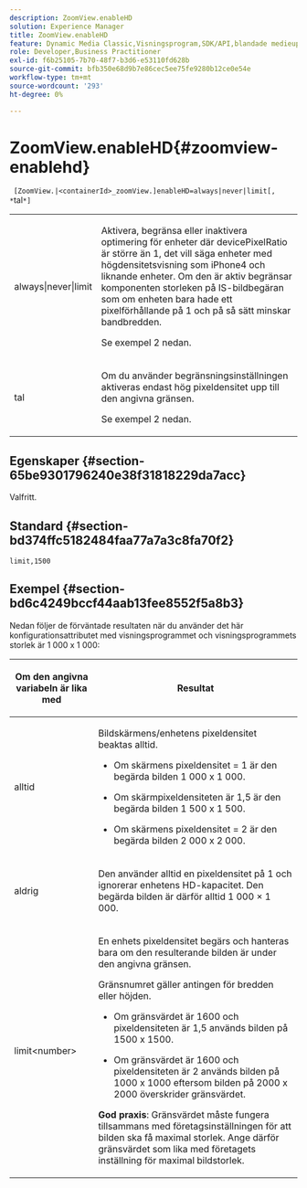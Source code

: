 ```yaml
---
description: ZoomView.enableHD
solution: Experience Manager
title: ZoomView.enableHD
feature: Dynamic Media Classic,Visningsprogram,SDK/API,blandade medieuppsättningar
role: Developer,Business Practitioner
exl-id: f6b25105-7b70-48f7-b3d6-e53110fd628b
source-git-commit: bfb350e68d9b7e86cec5ee75fe9280b12ce0e54e
workflow-type: tm+mt
source-wordcount: '293'
ht-degree: 0%

---
```


# ZoomView.enableHD{#zoomview-enablehd}

` [ZoomView.|<containerId>_zoomView.]enableHD=always|never|limit[, *`tal`*]`

<table id="table_0BEA0B5FFDF64E5594B534B2A87A6D88"> 
 <tbody> 
  <tr> 
   <td colname="col1"> <p> <span class="codeph"> always|never|limit</span> </p> </td> 
   <td colname="col2"> <p> Aktivera, begränsa eller inaktivera optimering för enheter där <span class="codeph"> devicePixelRatio</span> är större än <span class="codeph"> 1</span>, det vill säga enheter med högdensitetsvisning som iPhone4 och liknande enheter. Om den är aktiv begränsar komponenten storleken på IS-bildbegäran som om enheten bara hade ett pixelförhållande på <span class="codeph"> 1</span> och på så sätt minskar bandbredden. </p> <p>Se exempel 2 nedan. </p> </td> 
  </tr> 
  <tr> 
   <td colname="col1"> <p> <span class="codeph"><span class="varname"> tal</span></span> </p> </td> 
   <td colname="col2"> <p> Om du använder begränsningsinställningen aktiveras endast hög pixeldensitet upp till den angivna gränsen. </p> <p>Se exempel 2 nedan. </p> </td> 
  </tr> 
 </tbody> 
</table>

## Egenskaper {#section-65be9301796240e38f31818229da7acc}

Valfritt.

## Standard {#section-bd374ffc5182484faa77a7a3c8fa70f2}

`limit,1500`

## Exempel {#section-bd6c4249bccf44aab13fee8552f5a8b3}

Nedan följer de förväntade resultaten när du använder det här konfigurationsattributet med visningsprogrammet och visningsprogrammets storlek är 1 000 x 1 000:

<table id="table_F97FEDA0EE1B4EF6AC9FF9060548ACA4"> 
 <thead> 
  <tr> 
   <th colname="col1" class="entry"> <p>Om den angivna variabeln är lika med </p> </th> 
   <th colname="col2" class="entry"> <p>Resultat </p> </th> 
  </tr>
 </thead>
 <tbody> 
  <tr> 
   <td colname="col1"> <p><span class="codeph"> alltid</span> </p> </td> 
   <td colname="col2"> <p>Bildskärmens/enhetens pixeldensitet beaktas alltid. </p> <p> 
     <ul id="ul_D8F31FDFCDB74B75A3B1BFBEE33AF2E2"> 
      <li id="li_8A1C6DCCE10545349C73029729211BB2"> <p>Om skärmens pixeldensitet = 1 är den begärda bilden 1 000 x 1 000. </p> </li> 
      <li id="li_884156A34AC64B4E9B3ACC4C25EB710F"> <p>Om skärmpixeldensiteten är 1,5 är den begärda bilden 1 500 x 1 500. </p> </li> 
      <li id="li_7EC699284A7F4E679E512C3DA8B5454F"> <p>Om skärmens pixeldensitet = 2 är den begärda bilden 2 000 x 2 000. </p> </li> 
     </ul> </p> </td> 
  </tr> 
  <tr> 
   <td colname="col1"> <p><span class="codeph"> aldrig</span> </p> </td> 
   <td colname="col2"> <p>Den använder alltid en pixeldensitet på 1 och ignorerar enhetens HD-kapacitet. Den begärda bilden är därför alltid 1 000 × 1 000. </p> </td> 
  </tr> 
  <tr> 
   <td colname="col1"> <p><span class="codeph"> limit&lt;number&gt;</span> </p> </td> 
   <td colname="col2"> <p>En enhets pixeldensitet begärs och hanteras bara om den resulterande bilden är under den angivna gränsen. </p> <p>Gränsnumret gäller antingen för bredden eller höjden. </p> <p> 
     <ul id="ul_CEC06B2280164951BA1A0ADED99E8050"> 
      <li id="li_CA7A0980ACC54690A4F212DF53E2DC8A"> <p>Om gränsvärdet är 1600 och pixeldensiteten är 1,5 används bilden på 1500 x 1500. </p> </li> 
      <li id="li_A4AAD7FBFA0347B082789511CA6768A5"> <p>Om gränsvärdet är 1600 och pixeldensiteten är 2 används bilden på 1000 x 1000 eftersom bilden på 2000 x 2000 överskrider gränsvärdet. </p> </li> 
     </ul> </p> <p><b>God praxis</b>: Gränsvärdet måste fungera tillsammans med företagsinställningen för att bilden ska få maximal storlek. Ange därför gränsvärdet som lika med företagets inställning för maximal bildstorlek. </p> </td> 
  </tr> 
 </tbody> 
</table>
